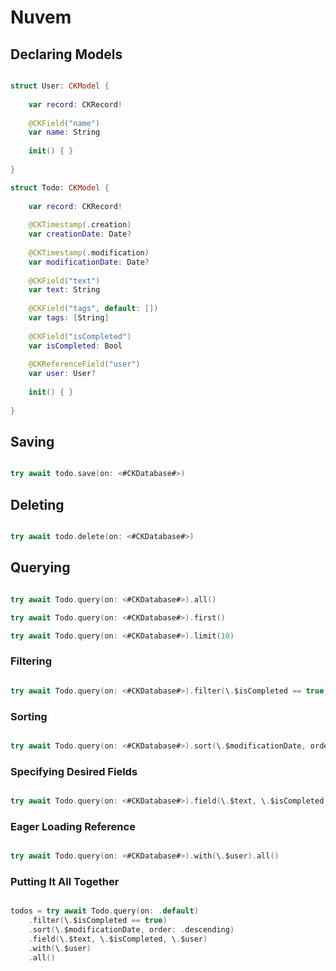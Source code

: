 # Nuvem

## Declaring Models

```swift

struct User: CKModel {
    
    var record: CKRecord!
    
    @CKField("name")
    var name: String
    
    init() { }
    
}

struct Todo: CKModel {
    
    var record: CKRecord!
    
    @CKTimestamp(.creation)
    var creationDate: Date?
    
    @CKTimestamp(.modification)
    var modificationDate: Date?
    
    @CKField("text")
    var text: String
    
    @CKField("tags", default: [])
    var tags: [String]
    
    @CKField("isCompleted")
    var isCompleted: Bool
    
    @CKReferenceField("user")
    var user: User?
    
    init() { }
    
}

```

## Saving

```swift

try await todo.save(on: <#CKDatabase#>)

```

## Deleting

```swift

try await todo.delete(on: <#CKDatabase#>)

```

## Querying

```swift

try await Todo.query(on: <#CKDatabase#>).all()

try await Todo.query(on: <#CKDatabase#>).first()

try await Todo.query(on: <#CKDatabase#>).limit(10)

```

### Filtering

```swift

try await Todo.query(on: <#CKDatabase#>).filter(\.$isCompleted == true).all()

```

### Sorting

```swift

try await Todo.query(on: <#CKDatabase#>).sort(\.$modificationDate, order: .descending).all()

```

### Specifying Desired Fields

```swift

try await Todo.query(on: <#CKDatabase#>).field(\.$text, \.$isCompleted, \.$user).all()

```

### Eager Loading Reference

```swift

try await Todo.query(on: <#CKDatabase#>).with(\.$user).all()

```

### Putting It All Together

```swift

todos = try await Todo.query(on: .default)
    .filter(\.$isCompleted == true)
    .sort(\.$modificationDate, order: .descending)
    .field(\.$text, \.$isCompleted, \.$user)
    .with(\.$user)
    .all()

```
